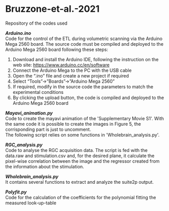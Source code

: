 # Bruzzone-et-al.-2021

Repository of the codes used 

**_Arduino.ino_**   
Code for the control of the ETL during volumetric scanning via the Arduino Mega 2560 board.
The source code must be compiled and deployed to the Arduino Mega 2560 board following these steps:
1) Download and install the Arduino IDE, following the instruction on the web site:
<https://www.arduino.cc/en/software>
2) Connect the Arduino Mega to the PC with the USB cable
3) Open the “.ino” file and create a new project if required
4) Select “Tools”&#8594;”Boards”&#8594;”Arduino Mega 2560”
5) If required, modify in the source code the parameters to match the experimental conditions
6) By clicking the upload button, the code is compiled and deployed to the Arduino Mega 2560 board   


**_Mayavi_animation.py_**  
Code to create the mayavi animation of the 'Supplementary Movie S1'. With the same code it is possible to create the images in Figure 5, the corrisponding part is just to uncomment.   
The following script relies on some functions in 'Wholebrain_analysis.py'.


**_RGC_analysis.py_**  
Code to analyse the RGC acquisition data. The script is fed with the data.raw and stimulation.csv and, for the desired plane, it calculate the pixel-wise correlation between the image and the regressor created from the information about the stimulation.   


**_Wholebrain_analysis.py_**  
It contains several functions to extract and analyze the suite2p output.   


**_Polyfit.py_**  
Code for the calculation of the coefficients for the polynomial fitting the measured look-up-table




